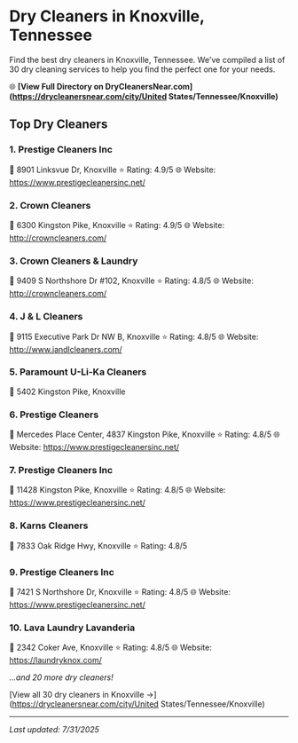 # Dry Cleaners in Knoxville, Tennessee

Find the best dry cleaners in Knoxville, Tennessee. We've compiled a list of 30 dry cleaning services to help you find the perfect one for your needs.

🌐 **[View Full Directory on DryCleanersNear.com](https://drycleanersnear.com/city/United States/Tennessee/Knoxville)**

## Top Dry Cleaners

### 1. Prestige Cleaners Inc
📍 8901 Linksvue Dr, Knoxville
⭐ Rating: 4.9/5
🌐 Website: https://www.prestigecleanersinc.net/

### 2. Crown Cleaners
📍 6300 Kingston Pike, Knoxville
⭐ Rating: 4.9/5
🌐 Website: http://crowncleaners.com/

### 3. Crown Cleaners & Laundry
📍 9409 S Northshore Dr #102, Knoxville
⭐ Rating: 4.8/5
🌐 Website: http://crowncleaners.com/

### 4. J & L Cleaners
📍 9115 Executive Park Dr NW B, Knoxville
⭐ Rating: 4.8/5
🌐 Website: http://www.jandlcleaners.com/

### 5. Paramount U-Li-Ka Cleaners
📍 5402 Kingston Pike, Knoxville

### 6. Prestige Cleaners
📍 Mercedes Place Center, 4837 Kingston Pike, Knoxville
⭐ Rating: 4.8/5
🌐 Website: https://www.prestigecleanersinc.net/

### 7. Prestige Cleaners Inc
📍 11428 Kingston Pike, Knoxville
⭐ Rating: 4.8/5
🌐 Website: https://www.prestigecleanersinc.net/

### 8. Karns Cleaners
📍 7833 Oak Ridge Hwy, Knoxville
⭐ Rating: 4.8/5

### 9. Prestige Cleaners Inc
📍 7421 S Northshore Dr, Knoxville
⭐ Rating: 4.8/5
🌐 Website: https://www.prestigecleanersinc.net/

### 10. Lava Laundry Lavanderia
📍 2342 Coker Ave, Knoxville
⭐ Rating: 4.8/5
🌐 Website: https://laundryknox.com/


*...and 20 more dry cleaners!*

[View all 30 dry cleaners in Knoxville →](https://drycleanersnear.com/city/United States/Tennessee/Knoxville)

---

*Last updated: 7/31/2025*
